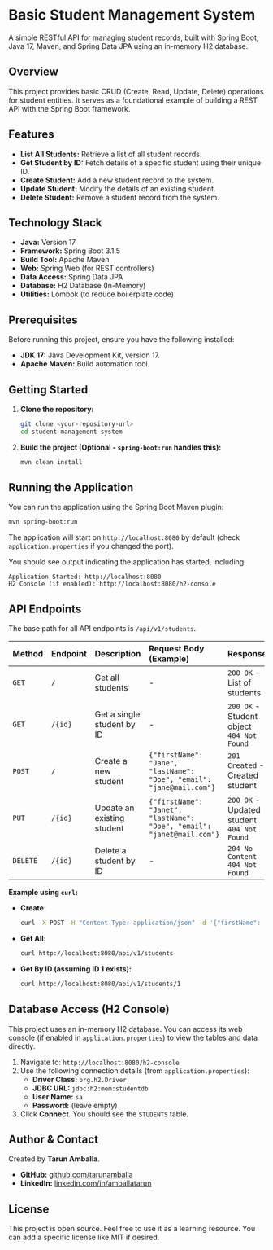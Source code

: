 # Basic Student Management System

A simple RESTful API for managing student records, built with Spring Boot, Java 17, Maven, and Spring Data JPA using an in-memory H2 database.

## Overview

This project provides basic CRUD (Create, Read, Update, Delete) operations for student entities. It serves as a foundational example of building a REST API with the Spring Boot framework.

## Features

*   **List All Students:** Retrieve a list of all student records.
*   **Get Student by ID:** Fetch details of a specific student using their unique ID.
*   **Create Student:** Add a new student record to the system.
*   **Update Student:** Modify the details of an existing student.
*   **Delete Student:** Remove a student record from the system.

## Technology Stack

*   **Java:** Version 17
*   **Framework:** Spring Boot 3.1.5 
*   **Build Tool:** Apache Maven
*   **Web:** Spring Web (for REST controllers)
*   **Data Access:** Spring Data JPA
*   **Database:** H2 Database (In-Memory)
*   **Utilities:** Lombok (to reduce boilerplate code)

## Prerequisites

Before running this project, ensure you have the following installed:

*   **JDK 17:** Java Development Kit, version 17.
*   **Apache Maven:** Build automation tool.

## Getting Started

1.  **Clone the repository:**
    ```bash
    git clone <your-repository-url>
    cd student-management-system
    ```

2.  **Build the project (Optional - `spring-boot:run` handles this):**
    ```bash
    mvn clean install
    ```

## Running the Application

You can run the application using the Spring Boot Maven plugin:

```bash
mvn spring-boot:run
```

The application will start on `http://localhost:8080` by default (check `application.properties` if you changed the port).

You should see output indicating the application has started, including:

```
Application Started: http://localhost:8080
H2 Console (if enabled): http://localhost:8080/h2-console
```

## API Endpoints

The base path for all API endpoints is `/api/v1/students`.

| Method | Endpoint          | Description                   | Request Body (Example)                                             | Response                           |
| :----- | :---------------- | :---------------------------- | :----------------------------------------------------------------- | :--------------------------------- |
| `GET`  | `/`               | Get all students              | -                                                                  | `200 OK` - List of students      |
| `GET`  | `/{id}`           | Get a single student by ID    | -                                                                  | `200 OK` - Student object<br>`404 Not Found` |
| `POST` | `/`               | Create a new student          | `{"firstName": "Jane", "lastName": "Doe", "email": "jane@mail.com"}` | `201 Created` - Created student    |
| `PUT`  | `/{id}`           | Update an existing student    | `{"firstName": "Janet", "lastName": "Doe", "email": "janet@mail.com"}` | `200 OK` - Updated student<br>`404 Not Found` |
| `DELETE`| `/{id}`           | Delete a student by ID        | -                                                                  | `204 No Content`<br>`404 Not Found` |

**Example using `curl`:**

*   **Create:**
    ```bash
    curl -X POST -H "Content-Type: application/json" -d '{"firstName": "Test", "lastName": "User", "email": "test.user@example.com"}' http://localhost:8080/api/v1/students
    ```
*   **Get All:**
    ```bash
    curl http://localhost:8080/api/v1/students
    ```
*   **Get By ID (assuming ID 1 exists):**
    ```bash
    curl http://localhost:8080/api/v1/students/1
    ```

## Database Access (H2 Console)

This project uses an in-memory H2 database. You can access its web console (if enabled in `application.properties`) to view the tables and data directly.

1.  Navigate to: `http://localhost:8080/h2-console`
2.  Use the following connection details (from `application.properties`):
    *   **Driver Class:** `org.h2.Driver`
    *   **JDBC URL:** `jdbc:h2:mem:studentdb`
    *   **User Name:** `sa`
    *   **Password:** (leave empty)
3.  Click **Connect**. You should see the `STUDENTS` table.

## Author & Contact

Created by **Tarun Amballa**.

*   **GitHub:** [github.com/tarunamballa](https://github.com/tarunamballa)
*   **LinkedIn:** [linkedin.com/in/amballatarun](https://www.linkedin.com/in/amballatarun/)

## License

This project is open source. Feel free to use it as a learning resource. You can add a specific license like MIT if desired.
